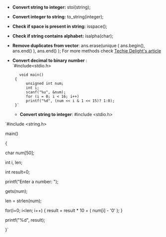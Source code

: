- **Convert string to integer:** stoi(string);
- **Convert integer to string:** to_string(integer);
- **Check if space is present in string:** isspace();
- **Check if string contains alphabet:** isalpha(char);
- **Remove duplicates from vector**: ans.erase(unique ( ans.begin(), ans.end() ), ans.end() ); For more methods check [Techie Delight's article](https://www.techiedelight.com/remove-duplicates-vector-cpp/)
- **Convert decimal to binary number** :      
       `#include<stdio.h>
       
         void main()
       {
            unsigned int num;
            int i;
            scanf("%u", &num);
            for (i = 0; i < 16; i++)
            printf("%d", (num << i & 1 << 15)? 1:0);
       }`
       
  - **Convert string to integer**: #include <stdio.h>

`#include <string.h>

  main()

  {

   char num[50];

   int  i, len;

   int result=0;

   printf("Enter a number: ");

   gets(num);

   len = strlen(num);

   for(i=0; i<len; i++)
   {
   result = result * 10 + ( num[i] - '0' );
   }

printf("%d", result);

}`     
